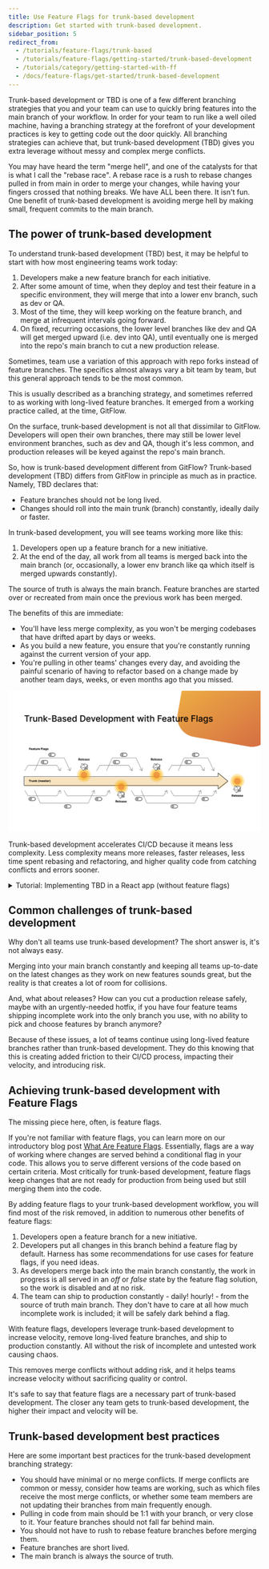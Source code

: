 ```yaml
---
title: Use Feature Flags for trunk-based development
description: Get started with trunk-based development.
sidebar_position: 5
redirect_from:
  - /tutorials/feature-flags/trunk-based
  - /tutorials/feature-flags/getting-started/trunk-based-development
  - /tutorials/category/getting-started-with-ff
  - /docs/feature-flags/get-started/trunk-based-development
---
```


<CTABanner
  buttonText="Learn More"
  title="Continue your learning journey."
  tagline="Take a Feature Flags Certification today!"
  link="/university/feature-flags"
  closable={true}
  target="_self"
/>

Trunk-based development or TBD is one of a few different branching strategies that you and your team can use to quickly bring features into the main branch of your workflow. In order for your team to run like a well oiled machine, having a branching strategy at the forefront of your development practices is key to getting code out the door quickly. All branching strategies can achieve that, but trunk-based development (TBD) gives you extra leverage without messy and complex merge conflicts.

You may have heard the term "merge hell", and one of the catalysts for that is what I call the "rebase race". A rebase race is a rush to rebase changes pulled in from main in order to merge your changes, while having your fingers crossed that nothing breaks. We have ALL been there. It isn't fun. One benefit of trunk-based development is avoiding merge hell by making small, frequent commits to the main branch.

## The power of trunk-based development

To understand trunk-based development (TBD) best, it may be helpful to start with how most engineering teams work today:

1. Developers make a new feature branch for each initiative.
2. After some amount of time, when they deploy and test their feature in a specific environment, they will merge that into a lower env branch, such as dev or QA.
3. Most of the time, they will keep working on the feature branch, and merge at infrequent intervals going forward.
4. On fixed, recurring occasions, the lower level branches like dev and QA will get merged upward (i.e. dev into QA), until eventually one is merged into the repo's main branch to cut a new production release.

Sometimes, team use a variation of this approach with repo forks instead of feature branches. The specifics almost always vary a bit team by team, but this general approach tends to be the most common.

This is usually described as a branching strategy, and sometimes referred to as working with long-lived feature branches. It emerged from a working practice called, at the time, GitFlow.

On the surface, trunk-based development is not all that dissimilar to GitFlow. Developers will open their own branches, there may still be lower level environment branches, such as dev and QA, though it's less common, and production releases will be keyed against the repo's main branch.

So, how is trunk-based development different from GitFlow? Trunk-based development (TBD) differs from GitFlow in principle as much as in practice. Namely, TBD declares that:

- Feature branches should not be long lived.
- Changes should roll into the main trunk (branch) constantly, ideally daily or faster.

In trunk-based development, you will see teams working more like this:

1. Developers open up a feature branch for a new initiative.
2. At the end of the day, all work from all teams is merged back into the main branch (or, occasionally, a lower env branch like qa which itself is merged upwards constantly).

The source of truth is always the main branch. Feature branches are started over or recreated from main once the previous work has been merged.

The benefits of this are immediate:

* You'll have less merge complexity, as you won't be merging codebases that have drifted apart by days or weeks.
* As you build a new feature, you ensure that you're constantly running against the current version of your app. 
* You're pulling in other teams' changes every day, and avoiding the painful scenario of having to refactor based on a change made by another team days, weeks, or even months ago that you missed.

![Linting Rules](./static/overview.png)

Trunk-based development accelerates CI/CD because it means less complexity. Less complexity means more releases, faster releases, less time spent rebasing and refactoring, and higher quality code from catching conflicts and errors sooner.

<details>
<summary>Tutorial: Implementing TBD in a React app (without feature flags)</summary>

Follow along with this tutorial and learn how to implement TBD in a React app. This tutorial doesn't include Feature Flags.
<!-- There will be a follow up tutorial on implementing TBD with Feature Flags in a React app. -->

Let's start off by creating a React app. We are going to setup a project with [Create React App](https://create-react-app.dev/docs/getting-started) using `npx`.

1. Open a new terminal, navigate to the directory you want the project to live, and then run `npx create-react-app new-proj` to spin up a new React project. You can replace `new-proj` with whatever the name of your app will be.
2. Change directories into your new project using `cd new-proj`.
3. Kick off your project using `npm start` . Your project will most likely spin up in `localhost:3000`, but if you have another project running on that port, your terminal will prompt you to run it elsewhere, most likely in `3001`, if you want. You can always shut down whatever is running in `3000` and run it from there.
4. Open `localhost` to see a default React app page.

   ![Opening webpage from create react app](./static/tbd-before.png)

5. Open your project in a text editor or IDE, such as [VS Code](https://code.visualstudio.com/).
6. Create a branch off of `main` (your repo's *trunk* branch) and name it whatever you like. For example, your team might use a `tasknumber-feature` naming convention, such as`ISSUE-1234-adds-name-link`.

   To create a branch run `git checkout -b branch-name`. Your terminal automatically updates to your new branch.

7. Make changes however you see fit. They can be big or they can be small. If you are just starting off, edit the `App.js` file. For example, you could make some changes like:

   ```jsx
   <p>
     Trunk-Based Development Demo for my friends!
   </p>
   <a
     className="App-link"
     href="https://harness.io"
     target="_blank"
     rel="noopener noreferrer"
   >
     Head over to Harness's Website to learn more about Feature Flags!
   </a>
   ```

8. Before you run any git commands, run `git init` to initialize your repo. Once you do this you can start tracking changes (adding, committing, pulling, pulling, and so on).
9. You can now add, commit, and run a status on your files and directories. I encourage the use of `git status` all the time to make sure you know exactly what is happening in your project.
10. Run a `git status` to check you work. If all looks good, run `git add` than `git commit -m "initial commit"` . I choose "initial commit" for that very first commit, then, for every commit message after that, I keep it short and concise with present tense. Instead of "added this copy", it would be "adds this copy".

Remember, in the practice of trunk-based development, this branch isn't meant to be long lived. Once you are done with your feature, which might be behind a feature flag initially, make sure to submit a PR and get your branch merged in.

You can use feature flags to hide any features you are working on but also keep moving that branch back into main to relieve the headaches of merge hell. Throughout the course of the development process, the branch should look like this visually.

![Trunk based development visual](./static/tbd-diagram-v2.png)

You can see that the branches are small and are merged right back into main once the PR has been reviewed in merged. The branches shouldn't live longer than two days in my opinion.

Even if you haven't finished your work, this is where feature flags come into play. Hide the feature so when/if the main gets deployed, no one can see your changes. You want to keep these branches short lived to avoid messy merge conflicts.

</details>

## Common challenges of trunk-based development

Why don't all teams use trunk-based development? The short answer is, it's not always easy.

Merging into your main branch constantly and keeping all teams up-to-date on the latest changes as they work on new features sounds great, but the reality is that creates a lot of room for collisions.

And, what about releases? How can you cut a production release safely, maybe with an urgently-needed hotfix, if you have four feature teams shipping incomplete work into the only branch you use, with no ability to pick and choose features by branch anymore?

Because of these issues, a lot of teams continue using long-lived feature branches rather than trunk-based development. They do this knowing that this is creating added friction to their CI/CD process, impacting their velocity, and introducing risk.

## Achieving trunk-based development with Feature Flags

The missing piece here, often, is feature flags.

If you're not familiar with feature flags, you can learn more on our introductory blog post [What Are Feature Flags](https://www.harness.io/blog/what-are-feature-flags). Essentially, flags are a way of working where changes are served behind a conditional flag in your code. This allows you to serve different versions of the code based on certain criteria. Most critically for trunk-based development, feature flags keep changes that are not ready for production  from being used but still merging them into the code.

By adding feature flags to your trunk-based development workflow, you will find most of the risk removed, in addition to numerous other benefits of feature flags:

1. Developers open a feature branch for a new initiative.
2. Developers put all changes in this branch behind a feature flag by default. Harness has some recommendations for use cases for feature flags, if you need ideas.
3. As developers merge back into the main branch constantly, the work in progress is all served in an *off* or *false* state by the feature flag solution, so the work is disabled and at no risk.
4. The team can ship to production constantly - daily! hourly! - from the source of truth main branch. They don't have to care at all how much incomplete work is included; it will be safely dark behind a flag.

With feature flags, developers leverage trunk-based development to increase velocity, remove long-lived feature branches, and ship to production constantly. All without the risk of incomplete and untested work causing chaos.

This removes merge conflicts without adding risk, and it helps teams increase velocity without sacrificing quality or control.

It's safe to say that feature flags are a necessary part of trunk-based development. The closer any team gets to trunk-based development, the higher their impact and velocity will be.

## Trunk-based development best practices

Here are some important best practices for the trunk-based development branching strategy:

- You should have minimal or no merge conflicts. If merge conflicts are common or messy, consider how teams are working, such as which files receive the most merge conflicts, or whether some team members are not updating their branches from main frequently enough.
- Pulling in code from main should be 1:1 with your branch, or very close to it. Your feature branches should not fall far behind main.
- You should not have to rush to rebase feature branches before merging them.
- Feature branches are short lived.
- The main branch is always the source of truth.
